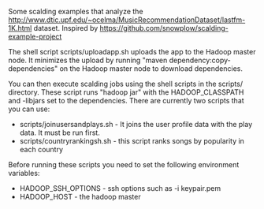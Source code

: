 Some scalding examples that analyze the http://www.dtic.upf.edu/~ocelma/MusicRecommendationDataset/lastfm-1K.html dataset.
Inspired by https://github.com/snowplow/scalding-example-project

The shell script scripts/uploadapp.sh uploads the app to the Hadoop master node. It minimizes the upload by running "maven dependency:copy-dependencies" on the Hadoop master node to download dependencies.

You can then execute scalding jobs using the shell scripts in the scripts/ directory. These script runs "hadoop jar" with the HADOOP_CLASSPATH and -libjars set to the dependencies.
There are currently two scripts that you can use:
* scripts/joinusersandplays.sh - It joins the user profile data with the play data. It must be run first.
* scripts/countryrankingsh.sh - this script ranks songs by popularity in each country

Before running these scripts you need to set the following environment variables:
* HADOOP_SSH_OPTIONS - ssh options such as -i keypair.pem
* HADOOP_HOST - the hadoop master



